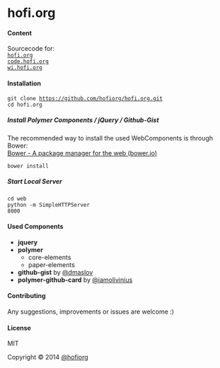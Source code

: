 hofi.org
========

#### Content

Sourcecode for: <br/>
<code>[hofi.org](http://hofi.org)</code><br/>
<code>[code.hofi.org](http://code.hofi.org)</code><br/>
<code>[wi.hofi.org](http://wi.hofi.org)</code><br/>

#### Installation

<code>git clone https://github.com/hofiorg/hofi.org.git</code><br/>
<code>cd hofi.org</code><br/>

##### Install Polymer Components / jQuery / Github-Gist

The recommended way to install the used WebComponents is through Bower:<br/>
[Bower - A package manager for the web (bower.io)](http://www.bower.io/)

<code>bower install</code><br/>

##### Start Local Server

<code>cd web</code><br/>
<code>python -m SimpleHTTPServer 8000</code><br/>

#### Used Components

* **jquery**
* **polymer**
    * core-elements
    * paper-elements
* **github-gist** by [@dmaslov](https://github.com/dmaslov)
* **polymer-github-card** by [@iamolivinius](https://github.com/iamolivinius)

#### Contributing
Any suggestions, improvements or issues are welcome :)

#### License
MIT

Copyright &copy; 2014 [@hofiorg](https://github.com/hofiorg)
